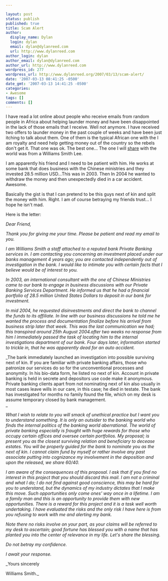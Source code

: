 ```yaml
---

layout: post
status: publish
published: true
title: Scam Alert
author:
  display_name: Dylan
  login: dylan
  email: dylan@dylanreed.com
  url: http://www.dylanreed.com
author_login: dylan
author_email: dylan@dylanreed.com
author_url: http://www.dylanreed.com
wordpress_id: 277
wordpress_url: http://www.dylanreed.org/2007/03/13/scam-alert/
date: '2007-03-13 08:41:25 -0500'
date_gmt: '2007-03-13 14:41:25 -0500'
categories:
- Awesome
tags: []
comments: []
---
```


I have read a lot online about people who receive emails from random people in Africa about helping launder money and have been disappointed in the lack of those emails that I receive. Well not anymore. I have received two offers to launder money in the past couple of weeks and have been just itching to talk about them. One of them is the typical African one with the I am royalty and need help getting money out of the country so the rebels don't get it. That one was ok. The best one... The one I will [share][1] with the world was from a Williams Smith Lee.

   [1]: http://www.dylanreed.org/scam/

I am apparently his friend and I need to be patient with him. He works at some bank that does business with the Chinese ministries and they invested 28.5 million USD...This was in 2003. Then In 2004 he wanted to withdraw the money and then unexpectedly died in a car accident. Awesome.

Basically the gist is that I can pretend to be this guys next of kin and split the money with him. Right. I am of course betraying my friends trust... I hope he isn't mad.

Here is the letter:

_Dear Friend,_

_Thank you for giving me your time. Please be patient and read my email to you._

_I am Williams Smith a staff attached to a reputed bank Private Banking services in. I am contacting you concerning an investment placed under our banks management 4 years ago; you are contacted independently out of investigation in the bank. I would like to intimate you with certain facts that I believe would be of interest to you._

_In 2003, an international consultant with the one of Chinese Ministries came to our bank to engage in business discussions with our Private Banking Services Department. He informed us that he had a financial portfolio of 28.5 million United States Dollars to deposit in our bank for investment._

_In mid 2004, he requested disinvestments and direct the bank to channel the funds to its affiliate. In line with our business discussions he told me he wanted the process and documentation finalize before his arrival from business strip later that week. This was the last communication we had; this transpired around 25th August 2004.after two weeks no response from him I immediately passed the task of locating him to the internal investigations department of our bank. Four days later, information started to trickle in, that he was apparently dead for an auto accident._

_The bank immediately launched an investigation into possible surviving next of kin. If you are familiar with private banking affairs, those who patronize our services do so for the unconventional processes and anonymity. In his bio-data form, he listed no next of kin. Account in private banking is held in secrete and depositors use code make it anonymous. Private banking clients apart from not nominating next of kin also usually in most cases leave wills in our care, in this case; he died in testate. The bank has investigated for months no family found the file, which on my desk is assume temporary closed by bank management.  
_

_What I wish to relate to you will smack of unethical practice but I want you to understand something. It is only an outsider to the banking world who finds the internal politics of the banking world aberrational. The world of private banking especially is fraught with huge rewards for those who occupy certain offices and oversee certain portfolios. My proposal; is present you as the closest surviving relation and beneficiary to decease estates. You will be properly guided for the bank to nominate you as the next of kin. I cannot claim fund by myself or rather involve any past associate putting into cognizance my involvement in the deposition and upon the released, we share 60/40._

_I am aware of the consequences of this proposal. I ask that if you find no interest in this project that you should discard this mail. I am not a criminal and what I do; I do not find against good conscience, this may be hard for you to understand, but the dynamics of my industry dictates that I make this move. Such opportunities only come ones' way once in a lifetime. I am a family man and this is an opportunity to provide them with new opportunities. There is a reward for this project and it is a task well worth undertaking. I have evaluated the risks and the only risk I have here is from you refusing to work with me and alerting my bank._

_Note there no risks involve on your part, as your claims will be referred to my desk to ascertain; good fortune has blessed you with a name that has planted you into the center of relevance in my life. Let's share the blessing._

_Do not betray my confidence._

_I await your response._

_Yours sincerely  
  
Williams Smith._
